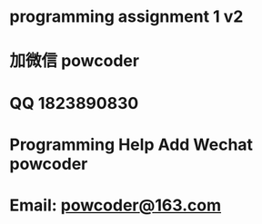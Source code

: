 # programming assignment 1 v2
# 加微信 powcoder

# QQ 1823890830

# Programming Help Add Wechat powcoder

# Email: powcoder@163.com

